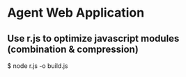 # Agent Web Application

## Use r.js to optimize javascript modules (combination & compression)
$ node r.js -o build.js